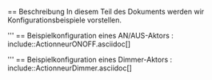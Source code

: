 == Beschreibung
In diesem Teil des Dokuments werden wir Konfigurationsbeispiele vorstellen.

'''
== Beispielkonfiguration eines AN/AUS-Aktors :
include::ActionneurONOFF.asciidoc[]

'''
== Beispielkonfiguration eines Dimmer-Aktors :
include::ActionneurDimmer.asciidoc[]